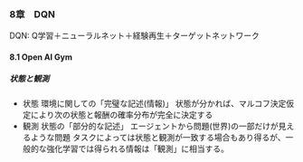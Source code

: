 ### 8章　DQN

DQN: Q学習＋ニューラルネット＋経験再生＋ターゲットネットワーク

#### 8.1 Open AI Gym

##### 状態と観測

- 状態
  環境に関しての「完璧な記述(情報)」
  状態が分かれば、マルコフ決定仮定により次の状態と報酬の確率分布が完全に決定する
- 観測
  状態の「部分的な記述」
  エージェントから問題(世界)の一部だけが見えるような問題
  タスクによっては状態と観測が一致する場合もあり得るが、一般的な強化学習では得られる情報は「観測」に相当する。

